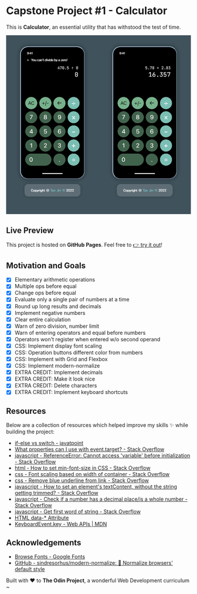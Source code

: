# Capstone Project #1 - Calculator

This is **Calculator**, an essential utility that has withstood the test of time.

![](./images/chrome_G6mX5.png)

## Live Preview

This project is hosted on **GitHub Pages**. Feel free to [:point_right: try it out](https://raineedust.github.io/capstone-calculator/)!

## Motivation and Goals

- [x] Elementary arithmetic operations
- [x] Multiple ops before equal
- [x] Change ops before equal
- [x] Evaluate only a single pair of numbers at a time
- [x] Round up long results and decimals
- [x] Implement negative numbers
- [x] Clear entire calculation
- [x] Warn of zero division, number limit
- [x] Warn of entering operators and equal before numbers
- [x] Operators won't register when entered w/o second operand
- [x] CSS: Implement display font scaling
- [x] CSS: Operation buttons different color from numbers
- [x] CSS: Implement with Grid and Flexbox
- [x] CSS: Implement modern-normalize
- [x] EXTRA CREDIT: Implement decimals
- [x] EXTRA CREDIT: Make it look nice
- [x] EXTRA CREDIT: Delete characters
- [x] EXTRA CREDIT: Implement keyboard shortcuts

## Resources

Below are a collection of resources which helped improve my skills :sparkles: while building the project:

- [if-else vs switch - javatpoint](https://www.javatpoint.com/if-else-vs-switch)
- [What properties can I use with event.target? - Stack Overflow](https://stackoverflow.com/questions/7723188/what-properties-can-i-use-with-event-target)
- [javascript - ReferenceError: Cannot access 'variable' before initialization - Stack Overflow](https://stackoverflow.com/questions/66976912/referenceerror-cannot-access-variable-before-initialization)
- [html - How to set min-font-size in CSS - Stack Overflow](https://stackoverflow.com/questions/23984629/how-to-set-min-font-size-in-css)
- [css - Font scaling based on width of container - Stack Overflow](https://stackoverflow.com/questions/16056591/font-scaling-based-on-width-of-container)
- [css - Remove blue underline from link - Stack Overflow](https://stackoverflow.com/questions/2789703/remove-blue-underline-from-link)
- [javascript - How to set an element's textContent, without the string getting trimmed? - Stack Overflow](https://stackoverflow.com/questions/48695754/how-to-set-an-elements-textcontent-without-the-string-getting-trimmed)
- [javascript - Check if a number has a decimal place/is a whole number - Stack Overflow](https://stackoverflow.com/questions/2304052/check-if-a-number-has-a-decimal-place-is-a-whole-number)
- [javascript - Get first word of string - Stack Overflow](https://stackoverflow.com/questions/18558417/get-first-word-of-string)
- [HTML data-\* Attribute](https://www.w3schools.com/tags/att_data-.asp)
- [KeyboardEvent.key - Web APIs | MDN](https://developer.mozilla.org/en-US/docs/Web/API/KeyboardEvent/key)

## Acknowledgements

- [Browse Fonts - Google Fonts](https://fonts.google.com/)
- [GitHub - sindresorhus/modern-normalize: 🐒 Normalize browsers' default style](https://github.com/sindresorhus/modern-normalize)

Built with :heart: to **The Odin Project**, a wonderful Web Development curriculum ~
